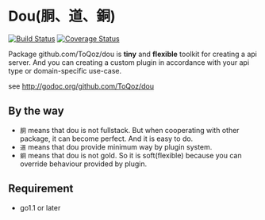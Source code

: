 # Dou(胴、道、銅)

[![Build Status](https://travis-ci.org/ToQoz/dou.png?branch=master)](https://travis-ci.org/ToQoz/dou)
[![Coverage Status](https://coveralls.io/repos/ToQoz/dou/badge.png?branch=master)](https://coveralls.io/r/ToQoz/dou?branch=master)

Package github.com/ToQoz/dou is __tiny__ and __flexible__ toolkit for creating a api server.
And you can creating a custom plugin in accordance with your api type or domain-specific use-case.

see http://godoc.org/github.com/ToQoz/dou

## By the way

- `胴` means that dou is not fullstack. But when cooperating with other package, it can become perfect. And it is easy to do.
- `道` means that dou provide minimum way by plugin system.
- `銅` means that dou is not gold. So it is soft(flexible) because you can override behaviour provided by plugin.

## Requirement

- go1.1 or later
